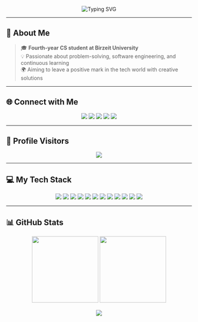 <p align="center">
  <img src="https://readme-typing-svg.demolab.com?font=Fira+Code&weight=500&size=24&pause=1000&color=3F9FFF&center=true&vCenter=true&width=440&lines=Hi+%F0%9F%91%8B%2C+I'm+Mousa+Shuaib;Computer+Science+Student+%F0%9F%93%9D%EF%B8%8F;Passionate+about+Technology+%F0%9F%92%BB;Let's+build+something+amazing+%F0%9F%9A%80" alt="Typing SVG" />
</p>

---

## 🌟 About Me
> 🎓 **Fourth-year CS student at Birzeit University**  
> 💡 Passionate about problem-solving, software engineering, and continuous learning  
> 🌍 Aiming to leave a positive mark in the tech world with creative solutions

---

## 🌐 Connect with Me

<p align="center">
  <a href="https://www.facebook.com/mosa.shuaib5"><img src="https://img.shields.io/badge/Facebook-1877F2?style=for-the-badge&logo=facebook&logoColor=white" /></a>
  <a href="https://instagram.com/your-profile"><img src="https://img.shields.io/badge/Instagram-E4405F?style=for-the-badge&logo=instagram&logoColor=white" /></a>
  <a href="https://www.linkedin.com/in/mousa-shuaib-baa30630a/"><img src="https://img.shields.io/badge/LinkedIn-0A66C2?style=for-the-badge&logo=linkedin&logoColor=white" /></a>
  <a href="https://twitter.com/your-profile"><img src="https://img.shields.io/badge/Twitter-1DA1F2?style=for-the-badge&logo=twitter&logoColor=white" /></a>
  <a href="mailto:your-email@example.com"><img src="https://img.shields.io/badge/Gmail-D14836?style=for-the-badge&logo=gmail&logoColor=white" /></a>
</p>

---

## 🔢 Profile Visitors
<p align="center">
  <img src="https://profile-counter.glitch.me/mousashuaib/count.svg" />
</p>

---

## 💻 My Tech Stack
<p align="center">
  <img src="https://img.shields.io/badge/C-00599C?style=for-the-badge&logo=c&logoColor=white" />
  <img src="https://img.shields.io/badge/C%23-239120?style=for-the-badge&logo=c-sharp&logoColor=white" />
  <img src="https://img.shields.io/badge/Java-ED8B00?style=for-the-badge&logo=java&logoColor=white" />
  <img src="https://img.shields.io/badge/JavaScript-F7DF1E?style=for-the-badge&logo=javascript&logoColor=black" />
  <img src="https://img.shields.io/badge/Python-3776AB?style=for-the-badge&logo=python&logoColor=white" />
  <img src="https://img.shields.io/badge/PHP-777BB4?style=for-the-badge&logo=php&logoColor=white" />
  <img src="https://img.shields.io/badge/HTML5-E34F26?style=for-the-badge&logo=html5&logoColor=white" />
  <img src="https://img.shields.io/badge/Spring%20Boot-6DB33F?style=for-the-badge&logo=spring-boot&logoColor=white" />
  <img src="https://img.shields.io/badge/CSS3-1572B6?style=for-the-badge&logo=css3&logoColor=white" />
  <img src="https://img.shields.io/badge/MySQL-005C84?style=for-the-badge&logo=mysql&logoColor=white" />
  <img src="https://img.shields.io/badge/Apache-D22128?style=for-the-badge&logo=apache&logoColor=white" />
  <img src="https://img.shields.io/badge/Linux-FCC624?style=for-the-badge&logo=linux&logoColor=black" />
</p>

---

## 📊 GitHub Stats

<p align="center">
  <img src="https://github-readme-stats.vercel.app/api?username=mousashuaib&show_icons=true&theme=tokyonight&border_radius=15" height="180px"/>
  <img src="https://github-readme-stats.vercel.app/api/top-langs/?username=mousashuaib&layout=compact&theme=tokyonight&border_radius=15" height="180px"/>
  <br/><br/>
  <img src="https://github-readme-streak-stats.herokuapp.com/?user=mousashuaib&theme=tokyonight&border_radius=15" />
</p>
